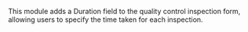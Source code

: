 This module adds a Duration field to the quality control inspection form, allowing users to specify the time taken for each inspection.